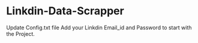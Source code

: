# Linkdin-Data-Scrapper
Update Config.txt file
Add your Linkdin Email_id and Password to start with the Project.
